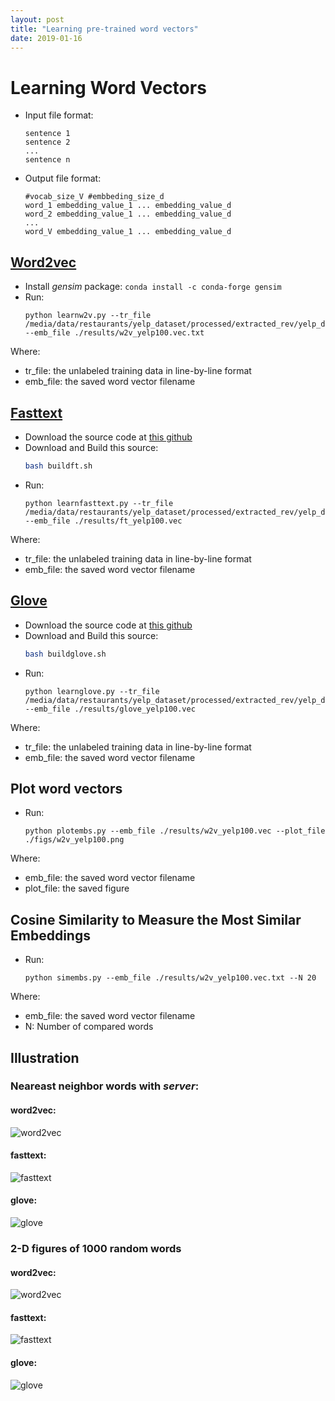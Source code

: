 ```yaml
---
layout: post
title: "Learning pre-trained word vectors"
date: 2019-01-16
---
```


# Learning Word Vectors

- Input file format:
    ```
    sentence 1
    sentence 2
    ...
    sentence n
    ```
- Output file format:
    ```
    #vocab_size_V #embbeding_size_d
    word_1 embedding_value_1 ... embedding_value_d
    word_2 embedding_value_1 ... embedding_value_d
    ...
    word_V embedding_value_1 ... embedding_value_d
    ```
## [Word2vec](https://papers.nips.cc/paper/5021-distributed-representations-of-words-and-phrases-and-their-compositionality.pdf)
- Install *gensim* package: ```conda install -c conda-forge gensim```
- Run:  
    ```
    python learnw2v.py --tr_file /media/data/restaurants/yelp_dataset/processed/extracted_rev/yelp_data_rev.txt --emb_file ./results/w2v_yelp100.vec.txt
    ```
Where:
  + tr_file: the unlabeled training data in line-by-line format
  + emb_file: the saved word vector filename

## [Fasttext](https://fasttext.cc/)
- Download the source code at [this github](https://github.com/facebookresearch/fastText/)
- Download and Build this source:
    ```bash
    bash buildft.sh
    ```
- Run:  
    ```
    python learnfasttext.py --tr_file /media/data/restaurants/yelp_dataset/processed/extracted_rev/yelp_data_rev.txt --emb_file ./results/ft_yelp100.vec
    ```
Where:
  + tr_file: the unlabeled training data in line-by-line format
  + emb_file: the saved word vector filename

## [Glove](https://nlp.stanford.edu/projects/glove/)
- Download the source code at [this github](https://github.com/stanfordnlp/GloVe)
- Download and Build this source:
    ```bash
    bash buildglove.sh
    ```
- Run:  
    ```
    python learnglove.py --tr_file /media/data/restaurants/yelp_dataset/processed/extracted_rev/yelp_data_rev.txt --emb_file ./results/glove_yelp100.vec
    ```
Where:
  + tr_file: the unlabeled training data in line-by-line format
  + emb_file: the saved word vector filename

## Plot word vectors
- Run:  
    ```
    python plotembs.py --emb_file ./results/w2v_yelp100.vec --plot_file ./figs/w2v_yelp100.png
    ```
Where:
  + emb_file: the saved word vector filename
  + plot_file: the saved figure
  
## Cosine Similarity to Measure the Most Similar Embeddings
- Run:     
    ```
    python simembs.py --emb_file ./results/w2v_yelp100.vec.txt --N 20
    ```
Where:
  + emb_file: the saved word vector filename
  + N: Number of compared words
  
## Illustration  
 
### Neareast neighbor words with **_server_**:  
 
#### word2vec:  
 
 ![word2vec](https://duytinvo.github.io/sim_w2v.png)
 
#### fasttext:  
 
 ![fasttext](https://duytinvo.github.io/sim_ft.png)
 
#### glove:  
 
 ![glove](https://duytinvo.github.io/sim_glove.png)
 
### 2-D figures of 1000 random words   
 
#### word2vec:  
 
 ![word2vec](https://duytinvo.github.io/w2v_50_yelp100.pro.png)
 
#### fasttext:  
 
 ![fasttext](https://duytinvo.github.io/ft50_yelp100.pro.png)
 
#### glove:  
 
 ![glove](https://duytinvo.github.io/glove50_yelp100.pro.png)

